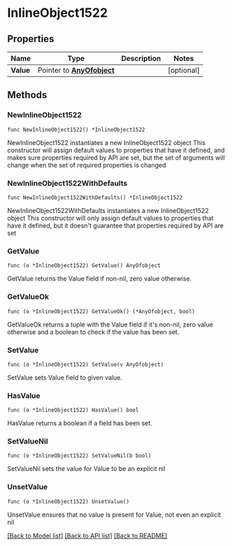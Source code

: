 # InlineObject1522

## Properties

Name | Type | Description | Notes
------------ | ------------- | ------------- | -------------
**Value** | Pointer to [**AnyOfobject**](anyOf&lt;object&gt;.md) |  | [optional] 

## Methods

### NewInlineObject1522

`func NewInlineObject1522() *InlineObject1522`

NewInlineObject1522 instantiates a new InlineObject1522 object
This constructor will assign default values to properties that have it defined,
and makes sure properties required by API are set, but the set of arguments
will change when the set of required properties is changed

### NewInlineObject1522WithDefaults

`func NewInlineObject1522WithDefaults() *InlineObject1522`

NewInlineObject1522WithDefaults instantiates a new InlineObject1522 object
This constructor will only assign default values to properties that have it defined,
but it doesn't guarantee that properties required by API are set

### GetValue

`func (o *InlineObject1522) GetValue() AnyOfobject`

GetValue returns the Value field if non-nil, zero value otherwise.

### GetValueOk

`func (o *InlineObject1522) GetValueOk() (*AnyOfobject, bool)`

GetValueOk returns a tuple with the Value field if it's non-nil, zero value otherwise
and a boolean to check if the value has been set.

### SetValue

`func (o *InlineObject1522) SetValue(v AnyOfobject)`

SetValue sets Value field to given value.

### HasValue

`func (o *InlineObject1522) HasValue() bool`

HasValue returns a boolean if a field has been set.

### SetValueNil

`func (o *InlineObject1522) SetValueNil(b bool)`

 SetValueNil sets the value for Value to be an explicit nil

### UnsetValue
`func (o *InlineObject1522) UnsetValue()`

UnsetValue ensures that no value is present for Value, not even an explicit nil

[[Back to Model list]](../README.md#documentation-for-models) [[Back to API list]](../README.md#documentation-for-api-endpoints) [[Back to README]](../README.md)


